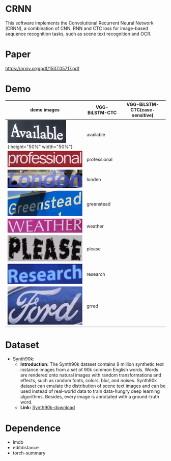 # CRNN
This software implements the Convolutional Recurrent Neural Network (CRNN), a combination of CNN, RNN and CTC loss for image-based sequence recognition tasks, such as scene text recognition and OCR.

# Paper
https://arxiv.org/pdf/1507.05717.pdf

# Demo
| demo images | VGG-BiLSTM-CTC | VGG-BiLSTM-CTC(case-sensitive) |
| ---         |     ---      |          --- |
| ![](demo_images/demo_1.png){:height="50%" width="50%"}    |   available   |    |
| ![](demo_images/demo_2.png)   |    professional   |       |
| ![](demo_images/demo_3.png)   |   londen   |     |
| ![](demo_images/demo_4.png)     |    greenstead    |     |
| ![](demo_images/demo_5.png)   |   weather   |     |
| ![](demo_images/demo_6.png)       |    please    |     |
| ![](demo_images/demo_7.png)    |   research   |   |
| ![](demo_images/demo_8.png)      |    grred    |      |

# Dataset
* Synth90k: 
  * **Introduction:** The Synth90k dataset contains 9 million synthetic text instance images from a set of 90k common English words. Words are rendered onto natural images with random transformations and effects, such as random fonts, colors, blur, and noises. Synth90k dataset can emulate the distribution of scene text images and can be used instead of real-world data to train data-hungry deep learning algorithms. Besides, every image is annotated with a ground-truth word.  
  * **Link:** [Synth90k-download](http://www.robots.ox.ac.uk/~vgg/data/text/)

# Dependence
* lmdb
* editdistance
* torch-summary
